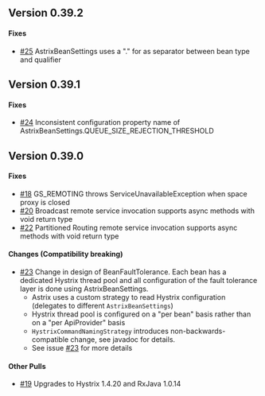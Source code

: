 ## Version 0.39.2
#### Fixes
* [#25](https://github.com/AvanzaBank/astrix/issues/25) AstrixBeanSettings uses a "." for as separator between bean type and qualifier

## Version 0.39.1
#### Fixes
* [#24](https://github.com/AvanzaBank/astrix/issues/24) Inconsistent configuration property name of AstrixBeanSettings.QUEUE_SIZE_REJECTION_THRESHOLD

## Version 0.39.0
#### Fixes
* [#18](https://github.com/AvanzaBank/astrix/issues/18) GS_REMOTING throws ServiceUnavailableException when space proxy is closed
* [#20](https://github.com/AvanzaBank/astrix/issues/20) Broadcast remote service invocation supports async methods with void return type
* [#22](https://github.com/AvanzaBank/astrix/issues/22) Partitioned Routing remote service invocation supports async methods with void return type

#### Changes (Compatibility breaking)
* [#23](https://github.com/AvanzaBank/astrix/issues/23) Change in design of BeanFaultTolerance. Each bean has a dedicated Hystrix thread pool and all configuration of the fault tolerance layer is done using AstrixBeanSettings.
  * Astrix uses a custom strategy to read Hystrix configuration (delegates to different `AstrixBeanSettings`)
  * Hystrix thread pool is configured on a "per bean" basis rather than on a "per ApiProvider" basis
  * `HystrixCommandNamingStrategy` introduces non-backwards-compatible change, see javadoc for details.
  * See issue [#23](https://github.com/AvanzaBank/astrix/issues/23) for more details

#### Other Pulls
* [#19](https://github.com/AvanzaBank/astrix/pull/19) Upgrades to Hystrix 1.4.20 and RxJava 1.0.14
